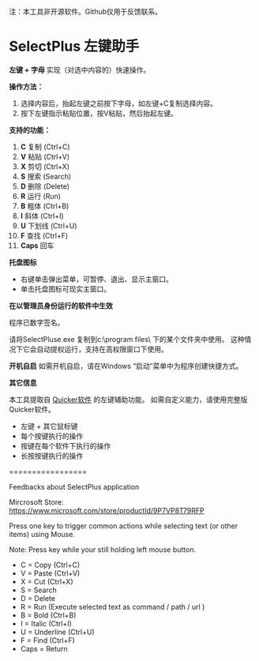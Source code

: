 注：本工具非开源软件。Github仅用于反馈联系。

# SelectPlus 左键助手

**左键 + 字母** 实现（对选中内容的）快速操作。


**操作方法：**

1. 选择内容后，抬起左键之前按下字母，如左键+C复制选择内容。
1. 按下左键指示粘贴位置，按V粘贴，然后抬起左键。


**支持的功能：**
1.  **C** 复制 (Ctrl+C) 
1.  **V** 粘贴 (Ctrl+V) 
1.  **X** 剪切 (Ctrl+X) 
1.  **S** 搜索 (Search) 
1.  **D** 删除 (Delete)
1.  **R** 运行 (Run) 
1.  **B** 粗体 (Ctrl+B) 
1.  **I** 斜体 (Ctrl+I) 
1.  **U** 下划线 (Ctrl+U) 
1.  **F** 查找 (Ctrl+F) 
1.  **Caps** 回车 

**托盘图标**

- 右键单击弹出菜单，可暂停、退出、显示主窗口。
- 单击托盘图标可现实主窗口。

**在以管理员身份运行的软件中生效**

程序已数字签名。

请将SelectPluse.exe 复制到c:\program files\ 下的某个文件夹中使用。 这种情况下它会自动提权运行，支持在高权限窗口下使用。

**开机自启**
如需开机自启，请在Windows “启动”菜单中为程序创建快捷方式。


**其它信息**

本工具提取自 [Quicker软件](https://getquicker.net/r?id=16) 的左键辅助功能。 如需自定义能力，请使用完整版Quicker软件。
- 左键 + 其它鼠标键
- 每个按键执行的操作
- 按键在每个软件下执行的操作
- 长按按键执行的操作

=================

Feedbacks about SelectPlus application

Mircrosoft Store: https://www.microsoft.com/store/productId/9P7VP8T79RFP

Press one key to trigger common actions while selecting text (or other items) using Mouse.

Note: Press key while your still holding left mouse button.


- C = Copy (Ctrl+C)
- V = Paste (Ctrl+V)
- X = Cut (Ctrl+X)
- S = Search
- D = Delete
- R = Run (Execute selected text as command / path / url )
- B = Bold (Ctrl+B)
- I = Italic (Ctrl+I)
- U = Underline (Ctrl+U)
- F = Find (Ctrl+F)
- Caps = Return
